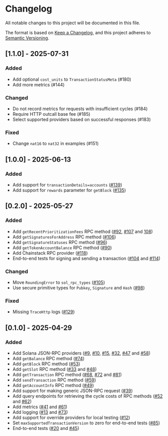 # Changelog

All notable changes to this project will be documented in this file.

The format is based on [Keep a Changelog](https://keepachangelog.com/en/1.1.0/),
and this project adheres to [Semantic Versioning](https://semver.org/spec/v2.0.0.html).

## [1.1.0] - 2025-07-31

### Added

- Add optional `cost_units` to `TransactionStatusMeta` (#180)
- Add more metrics (#144)

### Changed

- Do not record metrics for requests with insufficient cycles (#184)
- Require HTTP outcall base fee (#185)
- Select supported providers based on successful responses (#183)

### Fixed

- Change `nat16` to `nat32` in examples (#151)

## [1.0.0] - 2025-06-13

### Added

- Add support for `transactionDetails=accounts` ([#139](https://github.com/dfinity/sol-rpc-canister/pull/139))
- Add support for `rewards` parameter for `getBlock` ([#135](https://github.com/dfinity/sol-rpc-canister/pull/135))

## [0.2.0] - 2025-05-27

### Added

- Add `getRecentPrioritizationFees` RPC method ([#92](https://github.com/dfinity/sol-rpc-canister/pull/92), [#107](https://github.com/dfinity/sol-rpc-canister/pull/107) and [108](https://github.com/dfinity/sol-rpc-canister/pull/108))
- Add `getSignaturesForAddress` RPC method ([#106](https://github.com/dfinity/sol-rpc-canister/pull/106))
- Add `getSignatureStatuses` RPC method ([#96](https://github.com/dfinity/sol-rpc-canister/pull/96))
- Add `getTokenAccountBalance` RPC method ([#90](https://github.com/dfinity/sol-rpc-canister/pull/90))
- Add Chainstack RPC provider ([#118](https://github.com/dfinity/sol-rpc-canister/pull/118))
- End-to-end tests for signing and sending a transaction ([#104](https://github.com/dfinity/sol-rpc-canister/pull/104) and [#114](https://github.com/dfinity/sol-rpc-canister/pull/114))

### Changed

- Move `RoundingError` to `sol_rpc_types` ([#105](https://github.com/dfinity/sol-rpc-canister/pull/105))
- Use secure primitive types for `Pubkey`, `Signature` and `Hash` ([#98](https://github.com/dfinity/sol-rpc-canister/pull/98))

### Fixed

- Missing `TraceHttp` logs ([#129](https://github.com/dfinity/sol-rpc-canister/pull/129))

## [0.1.0] - 2025-04-29

### Added

- Add Solana JSON-RPC providers ([#9](https://github.com/dfinity/sol-rpc-canister/pull/9), [#10](https://github.com/dfinity/sol-rpc-canister/pull/10), [#15](https://github.com/dfinity/sol-rpc-canister/pull/15), [#32](https://github.com/dfinity/sol-rpc-canister/pull/32), [#47](https://github.com/dfinity/sol-rpc-canister/pull/47) and [#58](https://github.com/dfinity/sol-rpc-canister/pull/58))
- Add `getBalance` RPC method ([#74](https://github.com/dfinity/sol-rpc-canister/pull/74))
- Add `getBlock` RPC method ([#53](https://github.com/dfinity/sol-rpc-canister/pull/53))
- Add `getSlot` RPC method ([#33](https://github.com/dfinity/sol-rpc-canister/pull/33) and [#48](https://github.com/dfinity/sol-rpc-canister/pull/48))
- Add `getTransaction` RPC method ([#68](https://github.com/dfinity/sol-rpc-canister/pull/68), [#72](https://github.com/dfinity/sol-rpc-canister/pull/72) and [#81](https://github.com/dfinity/sol-rpc-canister/pull/81))
- Add `sendTransaction` RPC method ([#59](https://github.com/dfinity/sol-rpc-canister/pull/59))
- Add `getAccountInfo` RPC method ([#49](https://github.com/dfinity/sol-rpc-canister/pull/49))
- Add support for making generic JSON-RPC request ([#39](https://github.com/dfinity/sol-rpc-canister/pull/39))
- Add query endpoints for retrieving the cycle costs of RPC methods ([#52](https://github.com/dfinity/sol-rpc-canister/pull/52) and [#62](https://github.com/dfinity/sol-rpc-canister/pull/62))
- Add metrics ([#41](https://github.com/dfinity/sol-rpc-canister/pull/41) and [#61](https://github.com/dfinity/sol-rpc-canister/pull/61))
- Add logging ([#13](https://github.com/dfinity/sol-rpc-canister/pull/13) and [#73](https://github.com/dfinity/sol-rpc-canister/pull/73))
- Add support for override providers for local testing ([#12](https://github.com/dfinity/sol-rpc-canister/pull/12))
- Set `maxSupportedTransactionVersion` to zero for end-to-end tests ([#85](https://github.com/dfinity/sol-rpc-canister/pull/85))
- End-to-end tests ([#20](https://github.com/dfinity/sol-rpc-canister/pull/20) and [#45](https://github.com/dfinity/sol-rpc-canister/pull/45))
